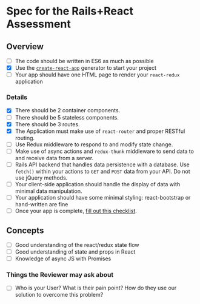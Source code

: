 # Spec for the Rails+React Assessment

## Overview

- [ ] The code should be written in ES6 as much as possible
- [x] Use the [`create-react-app`](https://github.com/facebook/create-react-app) generator to start your project
- [ ] Your app should have one HTML page to render your `react-redux` application

### Details

- [x] There should be 2 container components.
- [ ] There should be 5 stateless components.
- [x] There should be 3 routes.
- [x] The Application must make use of `react-router` and proper RESTful routing.
- [ ] Use Redux middleware to respond to and modify state change.
- [ ] Make use of async actions and `redux-thunk` middleware to send data to and receive data from a server.
- [ ] Rails API backend that handles data persistence with a database. Use `fetch()` within your actions to `GET` and `POST` data from your API. Do not use jQuery methods.
- [ ] Your client-side application should handle the display of data with minimal data manipulation.
- [ ] Your application should have some minimal styling: react-bootstrap or hand-written are fine
- [ ] Once your app is complete, [fill out this checklist](https://docs.google.com/forms/d/e/1FAIpQLSfX7qH_FqFqJ9vMMhtlHSYxhhafKJm8fe01IvsFNFitFC2nOA/viewform).

## Concepts

- [ ] Good understanding of the react/redux state flow
- [ ] Good understanding of state and props in React
- [ ] Knowledge of async JS with Promises

### Things the Reviewer may ask about

- [ ] Who is your User? What is their pain point? How do they use our solution to overcome this problem?
